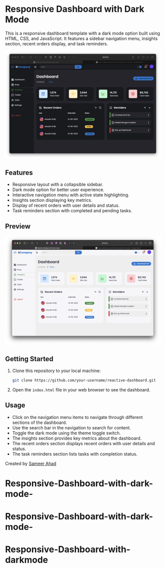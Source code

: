 # Responsive Dashboard with Dark Mode

This is a responsive dashboard template with a dark mode option built using HTML, CSS, and JavaScript. It features a sidebar navigation menu, insights section, recent orders display, and task reminders.

![Dashboard Preview](./images/S1.png)

## Features

- Responsive layout with a collapsible sidebar.
- Dark mode option for better user experience.
- Interactive navigation menu with active state highlighting.
- Insights section displaying key metrics.
- Display of recent orders with user details and status.
- Task reminders section with completed and pending tasks.

## Preview

![Dashboard Preview](./images/S2.png)

## Getting Started

1. Clone this repository to your local machine:

   ```bash
   git clone https://github.com/your-username/reactive-dashboard.git
   ```

2. Open the `index.html` file in your web browser to see the dashboard.

## Usage

- Click on the navigation menu items to navigate through different sections of the dashboard.
- Use the search bar in the navigation to search for content.
- Toggle the dark mode using the theme toggle switch.
- The insights section provides key metrics about the dashboard.
- The recent orders section displays recent orders with user details and status.
- The task reminders section lists tasks with completion status.



Created by [Sameer Ahad](https://github.com/mxdara)
# Responsive-Dashboard-with-dark-mode-
# Responsive-Dashboard-with-dark-mode-
# Responsive-Dashboard-with-darkmode
